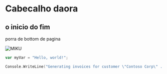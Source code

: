 # Cabecalho daora
## o inicio do fim

porra de bottom de pagina

![MIKU](https://m.media-amazon.com/images/I/91Fvg42vG+L.jpg) 

``` javascript
var myVar = "Hello, world!";
```

``` c sharp code
Console.WriteLine("Generating invoices for customer \"Contoso Corp\" ...\n");
```

